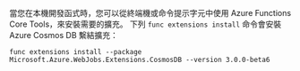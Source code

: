 當您在本機開發函式時，您可以從終端機或命令提示字元中使用 Azure Functions Core Tools，來安裝需要的擴充。 下列 `func extensions install` 命令會安裝 Azure Cosmos DB 繫結擴充：

```
func extensions install --package Microsoft.Azure.WebJobs.Extensions.CosmosDB --version 3.0.0-beta6 
```
